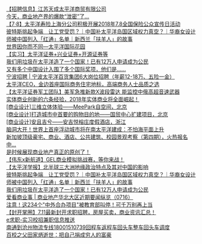  
[【招聘信息】江苏天成太平洋商贸有限公司](http://www.dianyue.me/archives/363/ai9h9wff91gh7ukd/)  
[今天，商业地产界的爆款“泄密”了…](http://www.dianyue.me/archives/088/ef5lg1tq198ktwl5/)  
[【7·8】太平洋寿险上海分公司积极开展2018年7.8全国保险公众宣传日活动](http://www.dianyue.me/archives/996/9wa4qxrtdc9odw1q/)  
[彼特斯挑起争端　让工党受罚？｜中国补太平洋岛国区域权力真空？｜华裔女设计师被中国列入「红通」名单｜新西兰「扶羊人」的故事](http://www.dianyue.me/archives/182/6lh5gypc2iqdekke/)  
[世界因你而不同—太平洋国际花园](http://www.dianyue.me/archives/961/7vhygadr2rvbavik/)  
[【实习】太平洋证券+兴业证券+开源证券等](http://www.dianyue.me/archives/121/6ycgeaujlec3xbxf/)  
[我们用垃圾在太平洋造了一个国家！已有12万人申请成为公民](http://www.dianyue.me/archives/819/snfxwnfbwyfip44e/)  
[又有多个中国设计入围了多个国际奖项，他们是......](http://www.dianyue.me/archives/928/baq6flo4pqmj26kw/)  
[宁波招聘 | 宁波太平洋百货集团6大岗位招聘（年薪12-18万、五险一金）](http://www.dianyue.me/archives/317/upmq0r88mjct4mvs/)  
[太平洋CEO，金边首座国际商务住宅地标，高端商务人士品质之选](http://www.dianyue.me/archives/381/3ly2068nd2p1pu0f/)  
[【太平洋证券军工团队】美军急推新款X波段雷达 能监控中俄高超音速武器](http://www.dianyue.me/archives/131/q6qg5e9oy6ofb1z1/)  
[实体商业创新的六条经验，2018年实体商业将全面崛起！](http://www.dianyue.me/archives/802/udyejmpoouckpqv4/)  
[[商业设计]三维立体体验——MeePark自空间，北京](http://www.dianyue.me/archives/021/b33mrumgtqxgmgkn/)  
[[商业设计]打造城市中首要的购物目的地——国贸中心扩建项目，北京](http://www.dianyue.me/archives/031/pyxr1i3gthriaew6/)  
[[商业设计]安且吉兮——安吉悦榕庄度假酒店，浙江](http://www.dianyue.me/archives/024/jglu8tbzhypff7jw/)  
[脑洞大开！世界上首座浮动城市将在南太平洋建成：不怕海平面上升](http://www.dianyue.me/archives/114/6drqdzsxmq0rhbx0/)  
[新加坡顶级豪宅、商业、酒店、公共建筑、校园景观考察（第四期），火热报名中...](http://www.dianyue.me/archives/565/0rt381hos9xai5wz/)  
[是时候展现商业地产真正的原创了！](http://www.dianyue.me/archives/261/zsghuz5g4tbd3m7i/)  
[【伟东x新航道】GEL商业模拟挑战赛，等你来战！](http://www.dianyue.me/archives/377/hrj98iyw5hef4o2k/)  
[【太平洋学报】北半球三大洲地缘政治特点及其对中国的影响](http://www.dianyue.me/archives/013/qrho9of8jw6dbrce/)  
[彼特斯挑起争端　让工党受罚？｜中国补太平洋岛国区域权力真空？｜华裔女设计师被中国列入「红通」名单｜新西兰「扶羊人」的故事](http://www.dianyue.me/archives/182/6lh5gypc2iqdekke/)  
[我们用垃圾在太平洋造了一个国家！已有12万人申请成为公民](http://www.dianyue.me/archives/815/mfjyqdodrl2iis23/)  
[爱看商业事 | 商业地产华北大区近期要闻纵览（0716）](http://www.dianyue.me/archives/404/juhodt1174nt5mg6/)  
[注意！这234个&quot;中外合办项目&quot;被教育部叫停！可千万别再上当](http://www.dianyue.me/archives/734/hl2ohxzq6a9ne8rc/)  
[【封开掌圈】7.11最新封开求职招聘，房屋买卖，商业资讯汇总！](http://www.dianyue.me/archives/366/mt5hsoukfn0u1byd/)  
[e求职-实习校招兼职信息推送](http://www.dianyue.me/archives/781/ro8676y7jkxkb55b/)  
[南通到沧州物流专线18001510739回程车返程车回头车整车回头车调度](http://www.dianyue.me/archives/787/vxbf5gv8t07bo6oi/)  
[百校之父田家炳逝世：把自己捐成穷人的富豪](http://www.dianyue.me/archives/044/q6dxjzkrn381jo6x/)